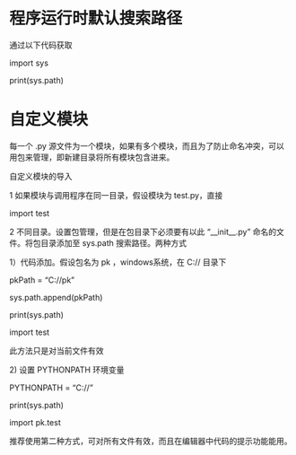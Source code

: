 # 程序运行时默认搜索路径

通过以下代码获取

import sys

print\(sys.path\)

# 自定义模块

每一个 .py 源文件为一个模块，如果有多个模块，而且为了防止命名冲突，可以用包来管理，即新建目录将所有模块包含进来。

自定义模块的导入

1 如果模块与调用程序在同一目录，假设模块为 test.py，直接

import test

2 不同目录。设置包管理，但是在包目录下必须要有以此 “\_\_init\_\_.py” 命名的文件。将包目录添加至 sys.path 搜索路径。两种方式

1）代码添加。假设包名为 pk ，windows系统，在 C:// 目录下

pkPath = “C://pk”

sys.path.append\(pkPath\)

print\(sys.path\)

import test

此方法只是对当前文件有效

2\) 设置 PYTHONPATH 环境变量

PYTHONPATH  = “C://”

print\(sys.path\)

import pk.test

推荐使用第二种方式，可对所有文件有效，而且在编辑器中代码的提示功能能用。

